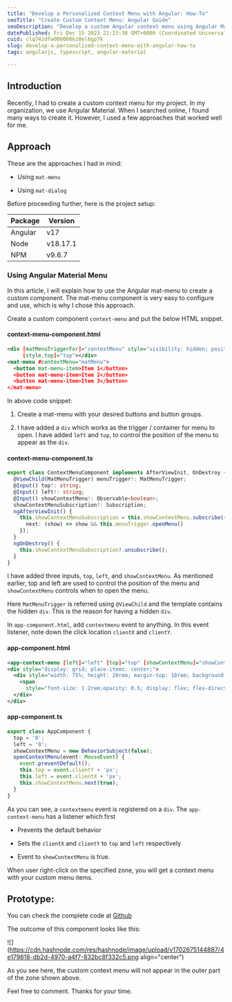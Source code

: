 ```yaml
---
title: "Develop a Personalized Context Menu with Angular: How-To"
seoTitle: "Create Custom Context Menu: Angular Guide"
seoDescription: "Develop a custom Angular context menu using Angular Material, mat-menu, and mat-dialog components in a step-by-step guide"
datePublished: Fri Dec 15 2023 21:23:38 GMT+0000 (Coordinated Universal Time)
cuid: clq74zdfw000008kz0el6gp7k
slug: develop-a-personalized-context-menu-with-angular-how-to
tags: angularjs, typescript, angular-material

---
```


## Introduction

Recently, I had to create a custom context menu for my project. In my organization, we use Angular Material. When I searched online, I found many ways to create it. However, I used a few approaches that worked well for me.

## Approach

These are the approaches I had in mind:

* Using `mat-menu`
    
* Using `mat-dialog`
    

Before proceeding further, here is the project setup:

| Package | Version |
| --- | --- |
| Angular | v17 |
| Node | v18.17.1 |
| NPM | v9.6.7 |

### Using Angular Material Menu

In this article, I will explain how to use the Angular mat-menu to create a custom component. The mat-menu component is very easy to configure and use, which is why I chose this approach.

Create a custom component `context-menu` and put the below HTML snippet.

#### context-menu-component.html

```xml
<div [matMenuTriggerFor]="contextMenu" style="visibility: hidden; position: absolute;" [style.left]="left"
     [style.top]="top"></div>
<mat-menu #contextMenu="matMenu">
  <button mat-menu-item>Item 1</button> 
  <button mat-menu-item>Item 2</button>
  <button mat-menu-item>Item 3</button>
</mat-menu>
```

In above code snippet:

1. Create a mat-menu with your desired buttons and button groups.
    
2. I have added a `div` which works as the trigger / container for menu to open. I have added `left` and `top`, to control the position of the menu to appear as the `div`.
    

#### context-menu-component.ts

```typescript
export class ContextMenuComponent implements AfterViewInit, OnDestroy {
  @ViewChild(MatMenuTrigger) menuTrigger!: MatMenuTrigger;
  @Input() top!: string;
  @Input() left!: string;
  @Input() showContextMenu!: Observable<boolean>;
  showContextMenuSubscription?: Subscription;
  ngAfterViewInit() {
    this.showContextMenuSubscription = this.showContextMenu.subscribe({
      next: (show) => show && this.menuTrigger.openMenu()
    });
  }
  ngOnDestroy() {
    this.showContextMenuSubscription?.unsubscribe();
  }
}
```

I have added three inputs, `top`, `left`, and `showContextMenu`. As mentioned earlier, top and left are used to control the position of the menu and `showContextMenu` controls when to open the menu.

Here `MatMenuTrigger` is referred using `@ViewChild` and the template contains the hidden `div`. This is the reason for having a hidden `div`.

In `app-component.html`, add `contextmenu` event to anything. In this event listener, note down the click location `clientX` and `clientY`.

#### app-component.html

```xml
<app-context-menu [left]="left" [top]="top" [showContextMenu]="showContextMenu.asObservable()"></app-context-menu>
<div style="display: grid; place-items: center;">
  <div style="width: 75%; height: 20rem; margin-top: 10rem; background-color: #ccc; position: relative;" (contextmenu)="openContextMenu($event)">
    <span
      style="font-size: 1.2rem;opacity: 0.5; display: flex; flex-direction: column; align-items: center; justify-content: center; width: 100%; height: 100%">Right Click in highlighted area to open the context menu</span>
  </div>
</div>
```

#### app-component.ts

```typescript
export class AppComponent {
  top = '0';
  left = '0';
  showContextMenu = new BehaviorSubject(false);
  openContextMenu(event: MouseEvent) {
    event.preventDefault();
    this.top = event.clientY + 'px';
    this.left = event.clientX + 'px';
    this.showContextMenu.next(true);
  }
}
```

As you can see, a `contextmenu` event is registered on a `div`. The `app-context-menu` has a listener which first

* Prevents the default behavior
    
* Sets the `clientX` and `clientY` to `top` and `left` respectively
    
* Event to `showContextMenu` is true.
    

When user right-click on the specified zone, you will get a context menu with your custom menu items.

## Prototype:

You can check the complete code at [Github](https://github.com/themuler/custom-context-menu/tree/main)

The outcome of this component looks like this:

![](https://cdn.hashnode.com/res/hashnode/image/upload/v1702675144887/4e179818-db2d-4970-a4f7-832bc8f332c5.png align="center")

As you see here, the custom context menu will not appear in the outer part of the zone shown above.

Feel free to comment. Thanks for your time.